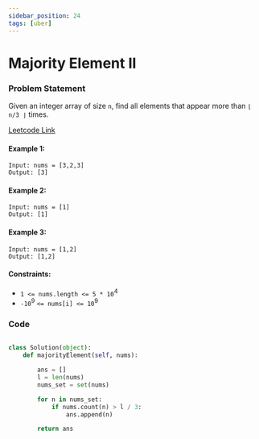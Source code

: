 ```yaml
---
sidebar_position: 24
tags: [uber]
---
```


# Majority Element II

### Problem Statement

Given an integer array of size `n`, find all elements that appear more than `⌊ n/3 ⌋` times.

[Leetcode Link](https://leetcode.com/problems/majority-element-ii/)

#### Example 1:

```
Input: nums = [3,2,3]
Output: [3]
```

#### Example 2:

```
Input: nums = [1]
Output: [1]
```

#### Example 3:

```
Input: nums = [1,2]
Output: [1,2]
```

#### Constraints:

- `1 <= nums.length <= 5 * 10`<sup>4</sup>
- `-10`<sup>9</sup> `<= nums[i] <= 10`<sup>9</sup>

### Code

```python title="Python Code"

class Solution(object):
    def majorityElement(self, nums):

        ans = []
        l = len(nums)
        nums_set = set(nums)

        for n in nums_set:
            if nums.count(n) > l / 3:
                ans.append(n)

        return ans
```
